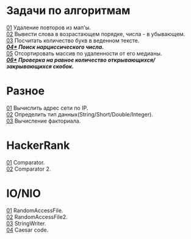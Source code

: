 

<H1>Задачи по алгоритмам</H1>


[01](https://github.com/self-harm/java-practice/blob/main/Algorithms/DeleteDuplicates.java) Удаление повторов из мап'ы.
<br>
[02](https://github.com/self-harm/java-practice/blob/main/Algorithms/StringsAndNumbers.java) Вывести слова в возрастающем порядке, числа - в убывающем.
<br>
[03](https://github.com/self-harm/java-practice/blob/main/Algorithms/NumberOfLetters.java) Посчитать количество букв в веденном тексте.
<br>
<b><i>[04*](https://github.com/self-harm/java-practice/blob/main/Algorithms/NarcissisticNumber.java) Поиск нарциссического числа.</b></i>
<br>
[05](https://github.com/self-harm/java-practice/blob/main/Algorithms/MediumNumber.java) Отсортировать массив по удаленности от его медианы.
<br>
<b><i>[06*](https://github.com/self-harm/java-practice/tree/main/Algorithms) Проверка на равное количество открывающихся/закрывающихся скобок.</b></i>

<H1>Разное</H1>

[01](https://github.com/self-harm/java-practice/blob/main/Different/IP.java) Вычислить адрес сети по IP.
<br>
[02](https://github.com/self-harm/java-practice/blob/main/Different/DifferentTypes.java) Определить тип данных(String/Short/Double/Integer).
<br>
[03](https://github.com/self-harm/java-practice/blob/main/Different/Factorial.java) Вычисление факториала.

<H1>HackerRank</H1>


[01](https://github.com/self-harm/java-practice/blob/main/HackerRank/Comparator.java) Comparator.
<br>
[02](https://github.com/self-harm/java-practice/blob/main/HackerRank/Comparator2.java) Comparator 2.

<H1>IO/NIO</H1>

[01](https://github.com/self-harm/JavaTasks/blob/main/FileInputStream-FileOutputStream/RandomAccessFile.java) RandomAccessFile.
<br>
[02](https://github.com/self-harm/JavaTasks/blob/main/FileInputStream-FileOutputStream/RandomAccessFile2.java) RandomAccessFile2.
<br>
[03](https://github.com/self-harm/JavaTasks/blob/main/FileInputStream-FileOutputStream/stringWriter.java) StringWriter.
<br>
[04](https://github.com/self-harm/JavaTasks/blob/main/FileInputStream-FileOutputStream/codeCaesar.java) Caesar code.

